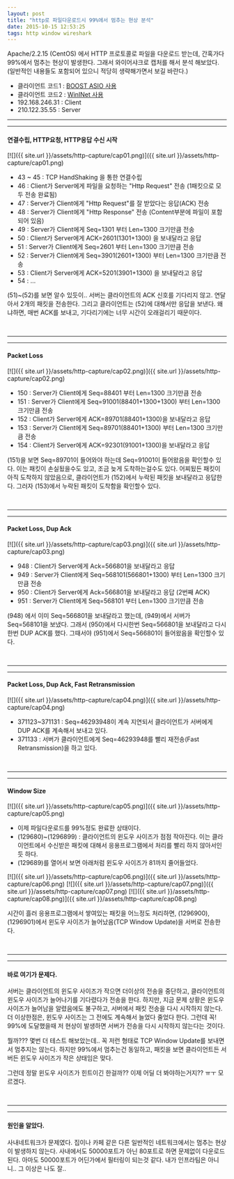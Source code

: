 ```yaml
---
layout: post
title: "http로 파일다운로드시 99%에서 멈추는 현상 분석"
date: 2015-10-15 12:53:25
tags: http window wireshark
---
```


Apache/2.2.15 (CentOS) 에서 HTTP 프로토콜로 파일을 다운로드 받는데, 간혹가다 99%에서 멈추는 현상이 발생한다. 그래서 와이어샤크로 캡처를 해서 분석 해보았다. (일반적인 내용들도 포함되어 있으니 적당히 생략해가면서 보길 바란다.)

- 클라이언트 코드1 : [BOOST ASIO 사용](https://github.com/kimyongin/kimyongin.github.com/blob/master/assets/http-capture/HTTPManager2.cpp)  
- 클라이언트 코드2 : [WinINet 사용](https://github.com/kimyongin/kimyongin.github.com/blob/master/assets/http-capture/HTTPManager.cpp)
- 192.168.246.31 : Client
- 210.122.35.55 : Server

***************************************************
***************************************************

#### 연결수립, HTTP요청, HTTP응답 수신 시작

[![]({{ site.url }}/assets/http-capture/cap01.png)]({{ site.url }}/assets/http-capture/cap01.png)

- 43 ~ 45 : TCP HandShaking 을 통한 연결수립
- 46 : Client가 Server에게 파일을 요청하는 "Http Request" 전송 (1패킷으로 모두 전송 완료됨)
- 47 : Server가 Client에게 "Http Request"를 잘 받았다는 응답(ACK) 전송
- 48 : Server가 Client에게 "Http Response" 전송 (Content부분에 파일이 포함되어 있음)
- 49 : Server가 Client에게 Seq=1301 부터 Len=1300 크기만큼 전송
- 50 : Client가 Server에게 ACK=2601(1301+1300) 을 보내달라고 응답
- 51 : Server가 Client에게 Seq=2601 부터 Len=1300 크기만큼 전송
- 52 : Server가 Client에게 Seq=3901(2601+1300) 부터 Len=1300 크기만큼 전송
- 53 : Client가 Server에게 ACK=5201(3901+1300) 을 보내달라고 응답
- 54 : ...

(51)~(52)를 보면 알수 있듯이.. 서버는 클라이언트의 ACK 신호를 기다리지 않고. 연달아서 2개의 패킷을 전송한다. 그리고 클라이언트는 (52)에 대해서만 응답을 보낸다. 왜냐하면, 매번 ACK를 보내고, 기다리기에는 너무 시간이 오래걸리기 때문이다.

<br>

***************************************************
***************************************************

#### Packet Loss

[![]({{ site.url }}/assets/http-capture/cap02.png)]({{ site.url }}/assets/http-capture/cap02.png)

- 150 : Server가 Client에게 Seq=88401 부터 Len=1300 크기만큼 전송
- 151 : Server가 Client에게 Seq=91001(88401+1300+1300) 부터 Len=1300 크기만큼 전송 
- 152 : Client가 Server에게 ACK=89701(88401+1300)을 보내달라고 응답
- 153 : Server가 Client에게 Seq=89701(88401+1300) 부터 Len=1300 크기만큼 전송
- 154 : Client가 Server에게 ACK=92301(91001+1300)을 보내달라고 응답

(151)을 보면 Seq=89701이 들어와야 하는데 Seq=91001이 들어왔음을 확인할수 있다. 이는 패킷이 손실됬을수도 있고, 조금 늦게 도착하는걸수도 있다. 어찌됬든 패킷이 아직 도착하지 않았음으로, 클라이언트가 (152)에서 누락된 패킷을 보내달라고 응답한다. 그러자 (153)에서 누락된 패킷이 도착함을 확인할수 있다.

<br>

***************************************************
***************************************************

#### Packet Loss, Dup Ack

[![]({{ site.url }}/assets/http-capture/cap03.png)]({{ site.url }}/assets/http-capture/cap03.png)

- 948 : Client가 Server에게 Ack=566801을 보내달라고 응답
- 949 : Server가 Client에게 Seq=568101(566801+1300) 부터 Len=1300 크기만큼 전송
- 950 : Client가 Server에게 Ack=566801을 보내달라고 응답 (2번째 ACK)
- 951 : Server가 Client에게 Seq=568101 부터 Len=1300 크기만큼 전송

(948) 에서 이미 Seq=566801을 보내달라고 했는데, (949)에서 서버가 Seq=568101을 보냈다. 
그래서 (950)에서 다시한번 Seq=566801을 보내달라고 다시한번 DUP ACK를 했다.
그때서야 (951)에서 Seq=566801이 들어왔음을 확인할수 있다.

<br>

***************************************************
***************************************************

#### Packet Loss, Dup Ack, Fast Retransmission

[![]({{ site.url }}/assets/http-capture/cap04.png)]({{ site.url }}/assets/http-capture/cap04.png)

- 371123~371131 : Seq=46293948이 계속 지연되서 클라이언트가 서버에게 DUP ACK를 계속해서 보내고 있다. 
- 371133 : 서버가 클라이언트에게 Seq=46293948를 빨리 재전송(Fast Retransmission)을 하고 있다.

<br>

***************************************************
***************************************************

#### Window Size

[![]({{ site.url }}/assets/http-capture/cap05.png)]({{ site.url }}/assets/http-capture/cap05.png)

- 이제 파일다운로드를 99%정도 완료한 상태이다. 
- (129680)~(1296899) : 클라이언트의 윈도우 사이즈가 점점 작아진다. 이는 클라이언트에서 수신받은 패킷에 대해서 응용프로그램에서 처리를 빨리 하지 않아서인듯 하다.
- (129689)를 열어서 보면 아래처럼 윈도우 사이즈가 81까지 줄어들었다.

[![]({{ site.url }}/assets/http-capture/cap06.png)]({{ site.url }}/assets/http-capture/cap06.png)
[![]({{ site.url }}/assets/http-capture/cap07.png)]({{ site.url }}/assets/http-capture/cap07.png)
[![]({{ site.url }}/assets/http-capture/cap08.png)]({{ site.url }}/assets/http-capture/cap08.png)

시간이 흘러 응용프로그램에서 쌓여있는 패킷을 어느정도 처리하면,  (1296900), (1296901)에서 윈도우 사이즈가 늘어났음(TCP Window Update)을 서버로 전송한다.

<br>

***************************************************
***************************************************

#### 바로 여기가 문제다.

서버는 클라이언트의 윈도우 사이즈가 작으면 더이상의 전송을 중단하고, 클라이언트의 윈도우 사이즈가 늘어나기를 기다렸다가 전송을 한다. 하지만, 지금 문제 상황은 윈도우 사이즈가 늘어남을 알렸음에도 불구하고, 서버에서 패킷 전송을 다시 시작하지 않는다. 더 이상한점은, 윈도우 사이즈는 그 전에도 계속해서 늘었다 줄었다 한다. 그런데 꼭! 99%에 도달했을때 저 현상이 발생하면 서버가 전송을 다시 시작하지 않는다는 것이다.

뭘까??? 몇번 더 테스트 해보았는데.. 꼭 저런 형태로 TCP Window Update를 보내면서 멈추지는 않는다. 하지만 99%에서 멈추는건 동일하고, 패킷을 보면 클라이언트든 서버든 윈도우 사이즈가 작은 상태임은 맞다.

그런데 정말 윈도우 사이즈가 힌트이긴 한걸까?? 
이제 어딜 더 봐야하는거지?? ㅠㅜ 모르겠다.

<br>

***************************************************
***************************************************

#### 원인을 알았다.

사내네트워크가 문제였다. 집이나 카페 같은 다른 일반적인 네트워크에서는 멈추는 현상이 발생하지 않는다. 사내에서도 50000포트가 아닌 80포트로 하면 문제없이 다운로드 된다. 아마도 50000포트가 어딘가에서 필터링이 되는것 같다. 내가 인프라팀은 아니니.. 그 이상은 나도 잘..


